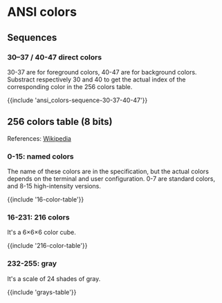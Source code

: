 ﻿---
Title: 'ANSI colors'
Toc:
  Parent: 'ANSI escape sequences'
  Label: 'ANSI colors'
  Order: 100
---

# ANSI colors

## Sequences

### 30–37 / 40-47 direct colors

30-37 are for foreground colors, 40-47 are for background colors.
Substract respectively 30 and 40 to get the actual index of the corresponding color in the 256 colors table.

{{include 'ansi_colors-sequence-30-37-40-47'}}

<div class="color-tables">

## 256 colors table (8 bits)

References: [Wikipedia](https://en.wikipedia.org/wiki/ANSI_escape_code#8-bit)

### 0-15: named colors

The name of these colors are in the specification, but the actual colors depends on the terminal and user configuration.
0-7 are standard colors, and 8-15 high-intensity versions.

<div>{{include '16-color-table'}}</div>

### 16-231: 216 colors

It's a 6×6×6 color cube.

<div>{{include '216-color-table'}}</div>

### 232-255: gray

It's a scale of 24 shades of gray.

<div>{{include 'grays-table'}}</div>

</div>
